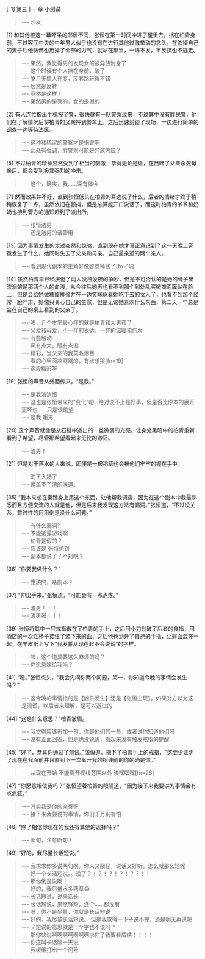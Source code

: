 
[-1] 第三十一章 小测试
>--- 沙发<br>

[1] 和其他被这一幕吓呆的邻居不同，张恒在第一时间冲进了屋里去，挡在柏青身前，不过客厅中央的中年男人似乎也没有在进行其他过激举动的念头，在杀掉自己的妻子后他仿佛也用掉了全部的力气，就站在那里，一语不发，不反抗也不逃走。
>--- 果然，我觉得男的发现女的被异族附身了<br>
>--- 这个时候有个人挡在身前，酸了<br>
>--- 岁月无情人在变，反套路玩得不错<br>
>--- 居然是反转<br>
>--- 竟然是这样！<br>
>--- 果然男的是真的，女的是假的<br>

[2] 有人连忙掏出手机报了警，很快就有一队警察过来，不过其中没有胖民警，他们在了解情况后将柏青的父亲押到警车上，之后迅速封锁了现场，一边进行简单的调查一边等待法医。
>--- 这种和稀泥的警察才是祸害啊<br>
>--- 此处有强调，胖警察可能是异族内应？<br>

[5] 不过柏青的精神显然受到了相当的刺激，毕竟无论是谁，在目睹了父亲杀死母亲后，都会受到极其强烈的冲击。
>--- 这个，确实，我……深有体会<br>

[7] 然而效果并不好，直到张恒低头在柏青的耳边说了什么，后者的情绪才终于稍稍恢复了一点，虽然依旧在颤抖，但是总算能开口说话了，而这时柏青的爷爷和奶奶也接到警方的通知赶到了派出所。
>--- 张恒渣男<br>
>--- 还是渣男的话管用<br>

[13] 因为事情发生的太过突然和惊骇，直到现在她才真正意识到了这一天晚上究竟发生了什么，她同时失去了父亲和母亲，自己最亲近的两个亲人。
>--- 看到现代副本的主角好像智商掉线了[fn=16]<br>

[14] 虽然柏青早已经厌倦了两人没日没夜的争吵，但是不可否认的是她的骨子里流淌的是那两个人的血液，从今往后她再也看不到那个到处乱买微商面膜贴在脸上，但是会给她做糖醋排骨并在一边笑眯眯看她吃下去的女人了，也看不到那个经常一脸严肃，好像只关心自己的生意，但是无论她喜欢什么东西，第二天一早总是会在自己的桌上看到的父亲了。
>--- 唉，几个本里最心疼的就是柏青和大男孩了<br>
>--- 父爱和母爱，不一样的表达，一样的温暖和伟大<br>
>--- 有些触动<br>
>--- 风有点大，眼有点湿<br>
>--- 精彩，当父亲的我莫名泪目<br>
>--- 看的心里面凉飕飕的，有点想哭[fn=19]<br>
>--- 这段精彩呀<br>

[19] 张恒的声音从外面传来，“是我。”
>--- 是我渣渣恒<br>
>--- 这也是张恒带来的“变化”吧…绝对说不上是好事，但是否比原本的展开更坏也……只是很绝望<br>
>--- 是我   暖男<br>

[20] 这个声音就像是从石缝中透出的一丝微弱的光亮，让身处黑暗中的柏青重新看到了希望，尽管那希望看起来无比的渺茫。
>--- 渣男！<br>

[21] 但是对于落水的人来说，即便是一根稻草也会被他们牢牢的握在手中。
>--- 海王入场了<br>
>--- 掩盖不了渣的味道。<br>

[35] “我本来想在秦臻身上用这个东西，让他帮我调查，因为在这个副本中我最熟悉而且方便交流的人就是他，但是后来我发现这方法有漏洞。”张恒道，“不过没关系，暂时性的用用倒是没什么问题。”
>--- 有什么漏洞?<br>
>--- 不能透露游戏啊<br>
>--- 柏青是假的？<br>
>--- 应该是 张恒想到<br>
>--- 副本都说了？不对吧？<br>

[36] “你要我做什么？”
>--- 應該問，啥副本？<br>

[37] “伸出手来。”张恒道，“可能会有一点点疼。”
>--- 渣男！！！<br>
>--- 渣男张！！！<br>

[39] 张恒将其中一只戒指戴在了柏青的手上，之后用小刀划破了后者的食指，用酒店的一次性杯子接住了流下来的血，之后他也划开了自己的手指，让鲜血混在一起，在羊皮纸上写下“我发誓从现在起不会说谎”的字样。
>--- 咦，这个道具要这么麻烦的吗？<br>
>--- 你愿意嫁给我吗？<br>

[41] “嗯。”张恒点头，“我会先问你两个问题，第一，你知道今晚的事情会发生吗？”
>--- 这今晚的事情指的是【凶杀发生】还是【张恒出现】，如果对方以为这是测谎，以后者来理解，是可以避过的<br>

[44] “这是什么意思？”柏青皱眉。
>--- 我觉得应该再加一句，你是他们的一员，或者说你知道他们吗<br>
>--- 没有正面回答，但是也没说谎，看起来没有触发戒指的提醒<br>

[45] “好了，恭喜你通过了测试。”张恒道，摘下了柏青手上的戒指，“这至少证明了现在在我面前并且直到下一次离开我的视线前的你的确是你。”
>--- 从现在开始  不能离开视线范围以外 诶嘿嘿嘿[fn=26]<br>

[47] “你愿意相信我吗？”张恒望着柏青的眼睛道，“因为接下来我要讲的事情会有点疯狂。”
>--- 其实我是你的亲哥哥<br>
>--- 接下来我要说的事情，你们千万别害怕<br>

[48] “除了相信你现在的我还有其他的选择吗？”
>--- 断句，注意断句！<br>

[49] “好的，我尽量长话短说。”
>--- 我求求你多说两句啊，你人又靓仔，说话又好听，怎么就那么短呢<br>
>--- 好一个长话短说。。没了？！？！？！？！？？！！<br>
>--- 那你倒是说啊！<br>
>--- 好的，我尽量水多两章😂<br>
>--- 长话短说，说来话长<br>
>--- 长话短说，果然够短，连个……都没有<br>
>--- 嗯，你不是尽量，你就是长话短说<br>
>--- 好的，我尽量长话短说。
但是我觉得一下子说不完，还是明天再说吧<br>
>--- ？短说的意思就是一个字也不说吗？<br>
>--- 那你快说啊啊啊啊啊啊啊求你了我要看后续！！！！<br>
>--- 你这叫长话隔一天说<br>
>--- 我缓缓打出一个问号<br>
